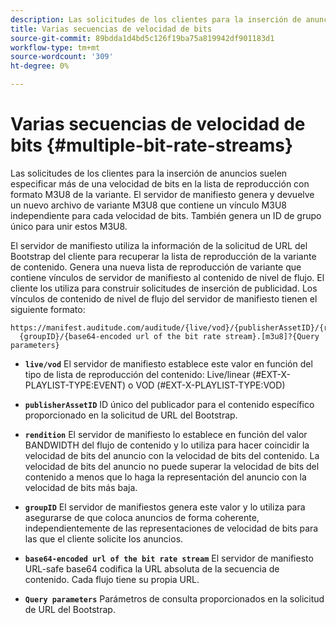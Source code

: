```yaml
---
description: Las solicitudes de los clientes para la inserción de anuncios suelen especificar más de una velocidad de bits en la lista de reproducción con formato M3U8 de la variante. El servidor de manifiesto genera y devuelve un nuevo archivo de variante M3U8 que contiene un vínculo M3U8 independiente para cada velocidad de bits. También genera un ID de grupo único para unir estos M3U8.
title: Varias secuencias de velocidad de bits
source-git-commit: 89bdda1d4bd5c126f19ba75a819942df901183d1
workflow-type: tm+mt
source-wordcount: '309'
ht-degree: 0%

---
```



# Varias secuencias de velocidad de bits {#multiple-bit-rate-streams}

Las solicitudes de los clientes para la inserción de anuncios suelen especificar más de una velocidad de bits en la lista de reproducción con formato M3U8 de la variante. El servidor de manifiesto genera y devuelve un nuevo archivo de variante M3U8 que contiene un vínculo M3U8 independiente para cada velocidad de bits. También genera un ID de grupo único para unir estos M3U8.

El servidor de manifiesto utiliza la información de la solicitud de URL del Bootstrap del cliente para recuperar la lista de reproducción de la variante de contenido. Genera una nueva lista de reproducción de variante que contiene vínculos de servidor de manifiesto al contenido de nivel de flujo. El cliente los utiliza para construir solicitudes de inserción de publicidad. Los vínculos de contenido de nivel de flujo del servidor de manifiesto tienen el siguiente formato:

```
https://manifest.auditude.com/auditude/{live/vod}/{publisherAssetID}/{rendition}/
  {groupID}/{base64-encoded url of the bit rate stream}.[m3u8]?{Query parameters}
```

* **`live/vod`** El servidor de manifiesto establece este valor en función del tipo de lista de reproducción del contenido: Live/linear (#EXT-X-PLAYLIST-TYPE:EVENT) o VOD (#EXT-X-PLAYLIST-TYPE:VOD)

* **`publisherAssetID`** ID único del publicador para el contenido específico proporcionado en la solicitud de URL del Bootstrap.

* **`rendition`** El servidor de manifiesto lo establece en función del valor BANDWIDTH del flujo de contenido y lo utiliza para hacer coincidir la velocidad de bits del anuncio con la velocidad de bits del contenido. La velocidad de bits del anuncio no puede superar la velocidad de bits del contenido a menos que lo haga la representación del anuncio con la velocidad de bits más baja.

* **`groupID`** El servidor de manifiestos genera este valor y lo utiliza para asegurarse de que coloca anuncios de forma coherente, independientemente de las representaciones de velocidad de bits para las que el cliente solicite los anuncios.

* **`base64-encoded url of the bit rate stream`** El servidor de manifiesto URL-safe base64 codifica la URL absoluta de la secuencia de contenido. Cada flujo tiene su propia URL.

* **`Query parameters`** Parámetros de consulta proporcionados en la solicitud de URL del Bootstrap.

